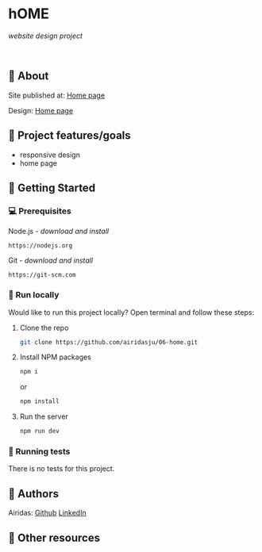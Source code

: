 # hOME

_website design project_

<br>

## 🌟 About


Site published at: [Home page](https://airidasju.github.io/06-home/)

Design: [Home page](https://cdn.dribbble.com/userupload/2954742/file/original-9ee1b70a99f968559468f238a87c27a4.png?compress=1&resize=1024x768)

## 🎯 Project features/goals

-   responsive design
-   home page

## 🧰 Getting Started

### 💻 Prerequisites

Node.js - _download and install_

```
https://nodejs.org
```

Git - _download and install_

```
https://git-scm.com
```

### 🏃 Run locally

Would like to run this project locally? Open terminal and follow these steps:

1. Clone the repo
    ```sh
    git clone https://github.com/airidasju/06-home.git
    ```
2. Install NPM packages
    ```sh
    npm i
    ```
    or
    ```sh
    npm install
    ```
3. Run the server
    ```sh
    npm run dev
    ```
### 🧪 Running tests

There is no tests for this project.

## 🎅 Authors

Airidas: [Github](https://github.com/airidasju)
         [LinkedIn](https://www.linkedin.com/in/airidas-ju%C5%A1ka-549141235/)

## 🔗 Other resources
